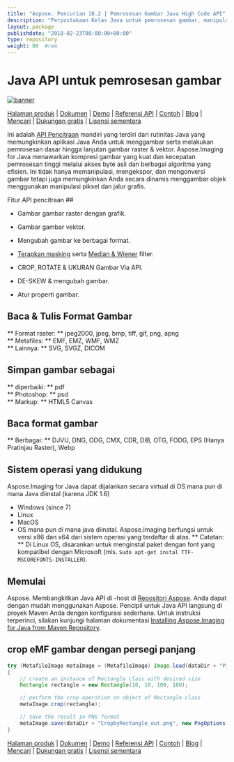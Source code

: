 ```yaml
---
title: "Aspose. Pencurian 18.2 | Pemrosesan Gambar Java High Code API" 
description: "Perpustakaan Kelas Java untuk pemrosesan gambar, manipulasi, & konversi. Mendukung masking, filter, deskew, transformasi matriks, bentuk, ganda, dan vektor." 
layout: package
publishdate: "2018-02-23T00:00:00+00:00"
type: repository
weight: 00	#rem
---
```


# Java API untuk pemrosesan gambar
[![banner](../aspose_imaging-for-java-banner.png)](./)

[Halaman produk](https://products.aspose.com/imaging/java) | [Dokumen](https://docs.aspose.com/imaging/java/) | [Demo](https://products.aspose.app/imaging/family) | [Referensi API](https://apireference.aspose.com/imaging/java) | [Contoh](https://github.com/aspose-imaging/Aspose.Imaging-for-Java) | [Blog](https://blog.aspose.com/category/imaging/) | [Mencari](https://search.aspose.com/) | [Dukungan gratis](https://forum.aspose.com/c/imaging) | [Lisensi sementara](https://purchase.aspose.com/temporary-license)

Ini adalah [API Pencitraan](https://products.aspose.com/imaging/java) mandiri yang terdiri dari rutinitas Java yang memungkinkan aplikasi Java Anda untuk menggambar serta melakukan pemrosesan dasar hingga lanjutan gambar raster & vektor.
Aspose.Imaging for Java menawarkan kompresi gambar yang kuat dan kecepatan pemrosesan tinggi melalui akses byte asli dan berbagai algoritma yang efisien. Ini tidak hanya memanipulasi, mengekspor, dan mengonversi gambar tetapi juga memungkinkan Anda secara dinamis menggambar objek menggunakan manipulasi piksel dan jalur grafis.

Fitur API pencitraan ##
- Gambar gambar raster dengan grafik.
- Gambar gambar vektor.
- Mengubah gambar ke berbagai format.

- [Terapkan masking](https://docs.aspose.com/imaging/java/applying-masking-to-images/) serta [Median & Wiener](https://docs.aspose.com/imaging/java/applying-median-and-wiener-filters/) filter.
- CROP, ROTATE & UKURAN Gambar Via API.
- DE-SKEW & mengubah gambar.
- Atur properti gambar.

## Baca & Tulis Format Gambar
** Format raster: ** jpeg2000, jpeg, bmp, tiff, gif, png, apng \
** Metafiles: ** EMF, EMZ, WMF, WMZ \
** Lainnya: ** SVG, SVGZ, DICOM

## Simpan gambar sebagai
** diperbaiki: ** pdf \
** Photoshop: ** psd \
** Markup: ** HTML5 Canvas

## Baca format gambar
** Berbagai: ** DJVU, DNG, ODG, CMX, CDR, DIB, OTG, FODG, EPS (Hanya Pratinjau Raster), Webp

## Sistem operasi yang didukung
Aspose.Imaging for Java dapat dijalankan secara virtual di OS mana pun di mana Java diinstal (karena JDK 1.6)
- Windows (since 7)
- Linux
- MacOS
- OS mana pun di mana java diinstal.
Aspose.Imaging berfungsi untuk versi x86 dan x64 dari sistem operasi yang terdaftar di atas.
** Catatan: ** Di Linux OS, disarankan untuk menginstal paket dengan font yang kompatibel dengan Microsoft (mis. `Sudo apt-get instal TTF-MSCOREFONTS-INSTALLER`).

## Memulai

Aspose. Membangkitkan Java API di -host di [Repositori Aspose](https://releases.aspose.com/imaging/java/). Anda dapat dengan mudah menggunakan Aspose. Pencipil untuk Java API langsung di proyek Maven Anda dengan konfigurasi sederhana. Untuk instruksi terperinci, silakan kunjungi halaman dokumentasi [Installing Aspose.Imaging for Java from Maven Repository](https://docs.aspose.com/imaging/java/installation/).

## crop eMF gambar dengan persegi panjang

```java
try (MetafileImage metaImage = (MetafileImage) Image.load(dataDir + "Picture1.emf"))
{
	// create an instance of Rectangle class with desired size
	Rectangle rectangle = new Rectangle(10, 10, 100, 100);

	// perform the crop operation on object of Rectangle class
	metaImage.crop(rectangle);

	// save the result in PNG format
	metaImage.save(dataDir + "CropbyRectangle_out.png", new PngOptions());
}
```

[Halaman produk](https://products.aspose.com/imaging/java) | [Dokumen](https://docs.aspose.com/imaging/java/) | [Demo](https://products.aspose.app/imaging/family) | [Referensi API](https://apireference.aspose.com/imaging/java) | [Contoh](https://github.com/aspose-imaging/Aspose.Imaging-for-Java) | [Blog](https://blog.aspose.com/category/imaging/) | [Mencari](https://search.aspose.com/) | [Dukungan gratis](https://forum.aspose.com/c/imaging) | [Lisensi sementara](https://purchase.aspose.com/temporary-license)

